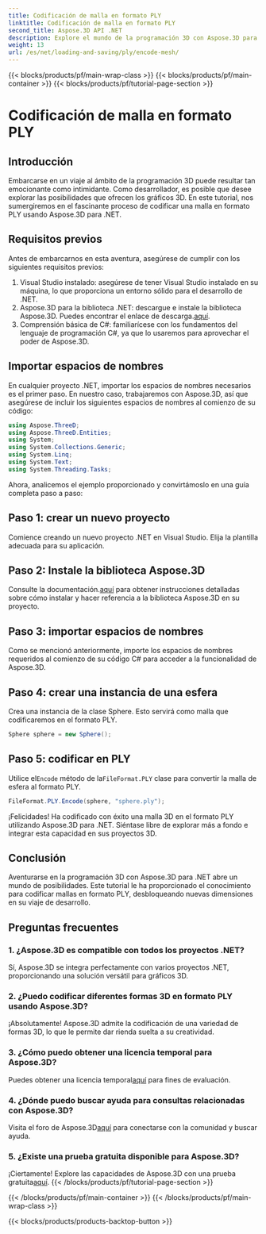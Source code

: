 ```yaml
---
title: Codificación de malla en formato PLY
linktitle: Codificación de malla en formato PLY
second_title: Aspose.3D API .NET
description: Explore el mundo de la programación 3D con Aspose.3D para .NET. Aprenda a codificar mallas en formato PLY sin esfuerzo. ¡Mejora tu juego de desarrollo!
weight: 13
url: /es/net/loading-and-saving/ply/encode-mesh/
---
```


{{< blocks/products/pf/main-wrap-class >}}
{{< blocks/products/pf/main-container >}}
{{< blocks/products/pf/tutorial-page-section >}}

# Codificación de malla en formato PLY

## Introducción
Embarcarse en un viaje al ámbito de la programación 3D puede resultar tan emocionante como intimidante. Como desarrollador, es posible que desee explorar las posibilidades que ofrecen los gráficos 3D. En este tutorial, nos sumergiremos en el fascinante proceso de codificar una malla en formato PLY usando Aspose.3D para .NET.
## Requisitos previos
Antes de embarcarnos en esta aventura, asegúrese de cumplir con los siguientes requisitos previos:
1. Visual Studio instalado: asegúrese de tener Visual Studio instalado en su máquina, lo que proporciona un entorno sólido para el desarrollo de .NET.
2. Aspose.3D para la biblioteca .NET: descargue e instale la biblioteca Aspose.3D. Puedes encontrar el enlace de descarga.[aquí](https://releases.aspose.com/3d/net/).
3. Comprensión básica de C#: familiarícese con los fundamentos del lenguaje de programación C#, ya que lo usaremos para aprovechar el poder de Aspose.3D.
## Importar espacios de nombres
En cualquier proyecto .NET, importar los espacios de nombres necesarios es el primer paso. En nuestro caso, trabajaremos con Aspose.3D, así que asegúrese de incluir los siguientes espacios de nombres al comienzo de su código:
```csharp
using Aspose.ThreeD;
using Aspose.ThreeD.Entities;
using System;
using System.Collections.Generic;
using System.Linq;
using System.Text;
using System.Threading.Tasks;
```
Ahora, analicemos el ejemplo proporcionado y convirtámoslo en una guía completa paso a paso:
## Paso 1: crear un nuevo proyecto
Comience creando un nuevo proyecto .NET en Visual Studio. Elija la plantilla adecuada para su aplicación.
## Paso 2: Instale la biblioteca Aspose.3D
 Consulte la documentación.[aquí](https://reference.aspose.com/3d/net/) para obtener instrucciones detalladas sobre cómo instalar y hacer referencia a la biblioteca Aspose.3D en su proyecto.
## Paso 3: importar espacios de nombres
Como se mencionó anteriormente, importe los espacios de nombres requeridos al comienzo de su código C# para acceder a la funcionalidad de Aspose.3D.
## Paso 4: crear una instancia de una esfera
Crea una instancia de la clase Sphere. Esto servirá como malla que codificaremos en el formato PLY.
```csharp
Sphere sphere = new Sphere();
```
## Paso 5: codificar en PLY
 Utilice el`Encode` método de la`FileFormat.PLY` clase para convertir la malla de esfera al formato PLY.
```csharp
FileFormat.PLY.Encode(sphere, "sphere.ply");
```
¡Felicidades! Ha codificado con éxito una malla 3D en el formato PLY utilizando Aspose.3D para .NET. Siéntase libre de explorar más a fondo e integrar esta capacidad en sus proyectos 3D.
## Conclusión
Aventurarse en la programación 3D con Aspose.3D para .NET abre un mundo de posibilidades. Este tutorial le ha proporcionado el conocimiento para codificar mallas en formato PLY, desbloqueando nuevas dimensiones en su viaje de desarrollo.
## Preguntas frecuentes
### 1. ¿Aspose.3D es compatible con todos los proyectos .NET?
Sí, Aspose.3D se integra perfectamente con varios proyectos .NET, proporcionando una solución versátil para gráficos 3D.
### 2. ¿Puedo codificar diferentes formas 3D en formato PLY usando Aspose.3D?
¡Absolutamente! Aspose.3D admite la codificación de una variedad de formas 3D, lo que le permite dar rienda suelta a su creatividad.
### 3. ¿Cómo puedo obtener una licencia temporal para Aspose.3D?
 Puedes obtener una licencia temporal[aquí](https://purchase.aspose.com/temporary-license/) para fines de evaluación.
### 4. ¿Dónde puedo buscar ayuda para consultas relacionadas con Aspose.3D?
 Visita el foro de Aspose.3D[aquí](https://forum.aspose.com/c/3d/18) para conectarse con la comunidad y buscar ayuda.
### 5. ¿Existe una prueba gratuita disponible para Aspose.3D?
 ¡Ciertamente! Explore las capacidades de Aspose.3D con una prueba gratuita[aquí](https://releases.aspose.com/).
{{< /blocks/products/pf/tutorial-page-section >}}

{{< /blocks/products/pf/main-container >}}
{{< /blocks/products/pf/main-wrap-class >}}

{{< blocks/products/products-backtop-button >}}

